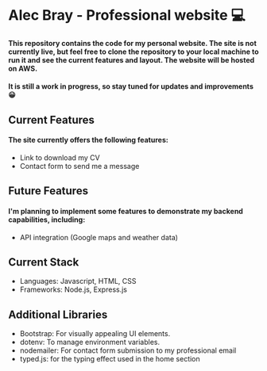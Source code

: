# Alec Bray - Professional website 💻

#### This repository contains the code for my personal website. The site is not currently live, but feel free to clone the repository to your local machine to run it and see the current features and layout. The website will be hosted on AWS.

#### It is still a work in progress, so stay tuned for updates and improvements 😀

## Current Features

#### The site currently offers the following features:

- Link to download my CV
- Contact form to send me a message

## Future Features

#### I'm planning to implement some features to demonstrate my backend capabilities, including:

- API integration (Google maps and weather data)

## Current Stack

- Languages: Javascript, HTML, CSS
- Frameworks: Node.js, Express.js

## Additional Libraries

- Bootstrap: For visually appealing UI elements.
- dotenv: To manage environment variables.
- nodemailer: For contact form submission to my professional email
- typed.js: for the typing effect used in the home section
